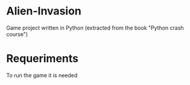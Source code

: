 # Alien-Invasion
Game project written in Python (extracted from the book "Python crash course")


# Requeriments

To run the game it is needed
